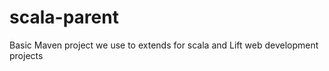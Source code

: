 scala-parent
============

Basic Maven project we use to extends for scala and Lift web development projects

